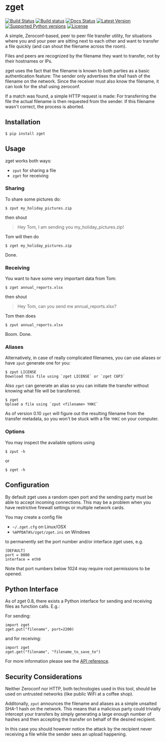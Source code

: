 zget
====

[![Build Status](https://travis-ci.org/nils-werner/zget.svg?branch=master)](https://travis-ci.org/nils-werner/zget)
[![Build status](https://ci.appveyor.com/api/projects/status/6yrye1hsvw5hvx4l?svg=true)](https://ci.appveyor.com/project/nils-werner/zget)
[![Docs Status](https://readthedocs.org/projects/zget/badge/?version=stable)](https://zget.readthedocs.org/en/stable/)
[![Latest Version](https://img.shields.io/pypi/v/zget.svg)](https://pypi.python.org/pypi/zget/)
[![Supported Python versions](https://img.shields.io/pypi/pyversions/zget.svg)](https://pypi.python.org/pypi/zget/)
[![License](https://img.shields.io/pypi/l/zget.svg)](https://pypi.python.org/pypi/zget/)

A simple, Zeroconf-based, peer to peer file transfer utility, for situations where you and your peer are sitting next to each other and want to transfer a file quickly (and can shout the filename across the room).

Files and peers are recognized by the filename they want to transfer, not by their hostnames or IPs.

zget uses the fact that the filename is known to both parties as a basic authentication feature: The sender only advertises the sha1 hash of the filename on the network. Since the receiver must also know the filename, it can look for the sha1 using zeroconf.

If a match was found, a simple HTTP request is made: For transferring the file the actual filename is then requested from the sender. If this filename wasn't correct, the process is aborted.

Installation
------------

    $ pip install zget

Usage
-----

zget works both ways:

 - `zput` for sharing a file
 - `zget` for receiving


### Sharing

To share some pictures do:

    $ zput my_holiday_pictures.zip

then shout

> Hey Tom, I am sending you my_holiday_pictures.zip!

Tom will then do

    $ zget my_holiday_pictures.zip

Done.


### Receiving

You want to have some very important data from Tom:

    $ zget annual_reports.xlsx

then shout

> Hey Tom, can you send me annual_reports.xlsx?

Tom then does

    $ zput annual_reports.xlsx

Boom. Done.


### Aliases

Alternatively, in case of really complicated filenames, you can use aliases or
have `zput` generate one for you:

    $ zput LICENSE
    Download this file using `zget LICENSE` or `zget C6P3`

Also `zget` can generate an alias so you can initiate the transfer without knowing
what file will be transferred.

    $ zget
    Upload a file using `zput <filename> YHKC`

As of version 0.10 `zget` will figure out the resulting filename from the transfer metadata, so you won't be stuck with a file `YHKC` on your computer.


### Options

You may inspect the available options using

    $ zput -h

or

    $ zget -h


Configuration
-------------

By default zget uses a random open port and the sending party must be able to
accept incoming connections. This may be a problem when you have
restrictive firewall settings or multiple network cards.

You may create a config file

 - `~/.zget.cfg` on Linux/OSX
 - `%APPDATA%/zget/zget.ini` on Windows

to permanently set the port number and/or interface zget uses, e.g.

    [DEFAULT]
    port = 8080
    interface = eth0

Note that port numbers below 1024 may require root permissions to be opened.


Python Interface
----------------

As of zget 0.8, there exists a Python interface for sending and receiving
files as function calls. E.g.:

For sending:

    import zget
    zget.put("filename", port=2200)

and for receiving:

    import zget
    zget.get("filename", "filename_to_save_to")

For more information please see the [API reference](https://zget.readthedocs.org/).


Security Considerations
-----------------------

Neither Zeroconf nor HTTP, both technologies used in this tool, should be used
on untrusted networks (like public WiFi at a coffee shop).

Additonally, `zput` announces the filename and aliases as a simple unsalted
SHA-1 hash on the network. This means that a malicious party could trivially
intercept your transfers by simply generating a large enough number of hashes
and then accepting the transfer on behalf of the desired recipient.

In this case you should however notice the attack by the recipient never
receiving a file while the sender sees an upload happening.
